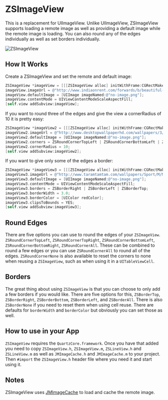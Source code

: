 ZSImageView
=============

This is a replacement for UIImageView. Unlike UIImageView, ZSImageView supports loading a remote image
as well as providing a default image while the remote image is loading.  You can also round any of the
edges individually as well as set borders individually.

![ZSImageView](http://f.cl.ly/items/0i1b0V0Q0q3e0l0C0204/screen-shot.jpg "ZSImageView")

How It Works
---

Create a ZSImageView and set the remote and default image:

```objective-c
ZSImageView *imageView = [[[ZSImageView alloc] initWithFrame:CGRectMake(0, 0, 200.0f, 200.0f)] autorelease];
imageView.imageUrl = @"http://www.indiaonrent.com/forwards/b/beautiful-mountains/res/593qen.jpg";
imageView.defaultImage = [UIImage imageNamed:@"no-image.png"];
imageView.contentMode = UIViewContentModeScaleAspectFill;
[self.view addSubview:imageView];
```

If you want to round three of the edges and give the view a cornerRadius of 10 it is pretty easy:

```objective-c
ZSImageView *imageView2 = [[[ZSImageView alloc] initWithFrame:CGRectMake(0, 0, 200.0f, 200.0f)] autorelease];
imageView2.imageUrl = @"http://www.desktopwallpaperhd.com/wallpapers/3/4501.jpg";
imageView2.defaultImage = [UIImage imageNamed:@"no-image.png"];
imageView2.corners = ZSRoundCornerTopLeft | ZSRoundCornerBottomLeft | ZSRoundCornerTopRight;
imageView2.cornerRadius = 10;
[self.view addSubview:imageView2];
```
If you want to give only some of the edges a border:

```objective-c
ZSImageView *imageView3 = [[[ZSImageView alloc] initWithFrame:CGRectMake(140, 300, 100.0f, 100.0f)] autorelease];
imageView3.imageUrl = @"http://www.taramtamtam.com/wallpapers/Sport/M/Mountain_biking/images/Mountain_biking_3.jpg";
imageView3.defaultImage = [UIImage imageNamed:@"no-image.png"];
imageView3.contentMode = UIViewContentModeScaleAspectFill;
imageView3.borders = ZSBorderRight | ZSBorderLeft | ZSBorderTop;
imageView3.borderWidth = 3.0;
imageView3.borderColor = [UIColor redColor];
imageView3.clipsToBounds = YES;
[self.view addSubview:imageView3];
```

Round Edges
---
There are five options you can use to round the edges of your `ZSImageView`. `ZSRoundCornerTopLeft`, `ZSRoundCornerTopRight`, `ZSRoundCornerBottomLeft`, `ZSRoundCornerBottomRight`, `ZSRoundCornerAll`. These can be combined to round a few edges or you can use `ZSRoundCornerAll` to round all of the edges. `ZSRoundCornerNone` is also available to reset the corners to none when reusing a `ZSImageView`, such as when using it in a `UITableViewCell`.

Borders
---
The great thing about using `ZSImageView` is that you can choose to only add a few borders if you would like. There are five options for this, `ZSBorderTop`, `ZSBorderRight`, `ZSBorderBottom`, `ZSBorderLeft`, and `ZSBorderAll`. There is also `ZSBorderNone` if you need to reset them when using cell reuse. There are defaults for `borderWidth` and `borderColor` but obviously you can set those as well.

How to use in your App
---
`ZSImageView` requires the `QuartzCore.framework`. Once you have that added you need to copy `ZSImageView.h`, `ZSImageView.m`, `ZSLineView.h` and `ZSLineView.m` as well as `JMImageCache.h` and `JMImageCache.m` to your project. Then `#import` the `ZSImageView.h`
header file where you need it and start using it.

Notes
---

ZSImageView uses [JMImageCache](https://github.com/jakemarsh/JMImageCache) to load and cache the remote image.
